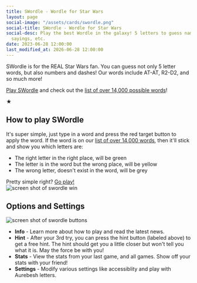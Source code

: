```yaml
---
title: SWordle - Wordle for Star Wars
layout: page
social-image: "/assets/cards/swordle.png"
social-title: SWordle - Wordle for Star Wars
social-desc: Play the best Wordle in the galaxy! 5 letters to guess names, planets,
  sayings, etc.
date: 2023-06-28 12:00:00
last_modified_at: 2026-06-28 12:00:00
---
```


SWordle is for the REAL Star Wars fan. You can guess not only 5 letter words, but also numbers and dashes! Our words include AT-AT, R2-D2, and so much more!

<a href="https://wordle.starwars.guide" target="_blank">Play SWordle</a> and check out the <a href="{{ 'swordle-word-list' | absolute_url}}">list of over 14,000 possible words</a>!

<div class="separator">
	<div class="separator-line bg-red-400"></div>
	<span class="separator-icon">★</span>
	<div class="separator-line bg-blue-400"></div>
</div>

## How to play SWordle
<div class="screenshot">
<div class="description">	It's super simple, just type in a word and press the red target button to apply the word. If the word is on our <a href="{{ 'swordle-word-list' | absolute_url}}">list of over 14,000 words</a>, then it'll stick and show you which letters are:
	<ul>
		<li>The right letter in the right place, will be green</li>
		<li>The letter is in the word but the wrong place, will be yellow</li>
		<li>The wrong letter, doesn't exist in the word, will be grey</li>
	</ul>
	Pretty simple right? <a href="https://wordle.starwars.guide" target="_blank">Go play!</a>
	</div>
<img src="{{ 'assets/swordle win.png' | relative_url }}"  alt="screen shot of swordle win" />
</div>

<h2>Options and Settings</h2>

<div class="screenshot">
<img src="{{ 'assets/swordle buttons.png' | relative_url }}"  alt="screen shot of swordle buttons" />
<div class="description">
<ul>
	<li><strong>Info</strong> - Learn more about how to play and read the latest news.</li>
	<li><strong>Hint</strong> -	After your 3rd try, you can press the hint button (labeled above) to get a free hint. The hint should get you a little closer but won't tell you what it is. May the force be with you!</li>
	<li><strong>Stats</strong> - View the stats from your last game, and all games. Show off your stats with your friend!</li>
	<li><strong>Settings</strong> - Modify various settings like accessiblity and play with Aurebesh letters. 
	</ul>
</div>
</div>
